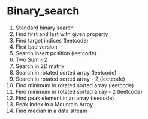 # Binary_search
1) Standard binary search
2) Find first and last with given property
3) Find target indices (leetcode)
4) First bad version
5) Search insert position (leetcode)
6) Two Sum - 2 
7) Search in 2D matrix
8) Search in rotated sorted array (leetcode)
9) Search in rotated sorted array - 2 (leetcode)
10) Find minimum in rotated sorted array (leetcode)
11) Find minimum in rotated sorted array - 2 (leetcode)
12) Find peak element in an array (leecode)
13) Peak Index in a Mountain Array
14) Find median in a data stream
